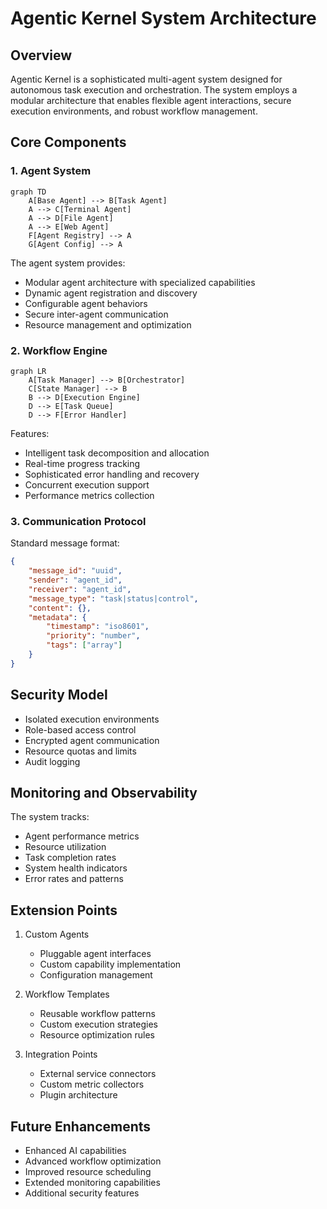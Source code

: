 # Agentic Kernel System Architecture

## Overview

Agentic Kernel is a sophisticated multi-agent system designed for autonomous task execution and orchestration. The system employs a modular architecture that enables flexible agent interactions, secure execution environments, and robust workflow management.

## Core Components

### 1. Agent System

```mermaid
graph TD
    A[Base Agent] --> B[Task Agent]
    A --> C[Terminal Agent]
    A --> D[File Agent]
    A --> E[Web Agent]
    F[Agent Registry] --> A
    G[Agent Config] --> A
```

The agent system provides:

- Modular agent architecture with specialized capabilities
- Dynamic agent registration and discovery
- Configurable agent behaviors
- Secure inter-agent communication
- Resource management and optimization

### 2. Workflow Engine

```mermaid
graph LR
    A[Task Manager] --> B[Orchestrator]
    C[State Manager] --> B
    B --> D[Execution Engine]
    D --> E[Task Queue]
    D --> F[Error Handler]
```

Features:

- Intelligent task decomposition and allocation
- Real-time progress tracking
- Sophisticated error handling and recovery
- Concurrent execution support
- Performance metrics collection

### 3. Communication Protocol

Standard message format:

```json
{
    "message_id": "uuid",
    "sender": "agent_id",
    "receiver": "agent_id",
    "message_type": "task|status|control",
    "content": {},
    "metadata": {
        "timestamp": "iso8601",
        "priority": "number",
        "tags": ["array"]
    }
}
```

## Security Model

- Isolated execution environments
- Role-based access control
- Encrypted agent communication
- Resource quotas and limits
- Audit logging

## Monitoring and Observability

The system tracks:

- Agent performance metrics
- Resource utilization
- Task completion rates
- System health indicators
- Error rates and patterns

## Extension Points

1. Custom Agents
   - Pluggable agent interfaces
   - Custom capability implementation
   - Configuration management

2. Workflow Templates
   - Reusable workflow patterns
   - Custom execution strategies
   - Resource optimization rules

3. Integration Points
   - External service connectors
   - Custom metric collectors
   - Plugin architecture

## Future Enhancements

- Enhanced AI capabilities
- Advanced workflow optimization
- Improved resource scheduling
- Extended monitoring capabilities
- Additional security features 